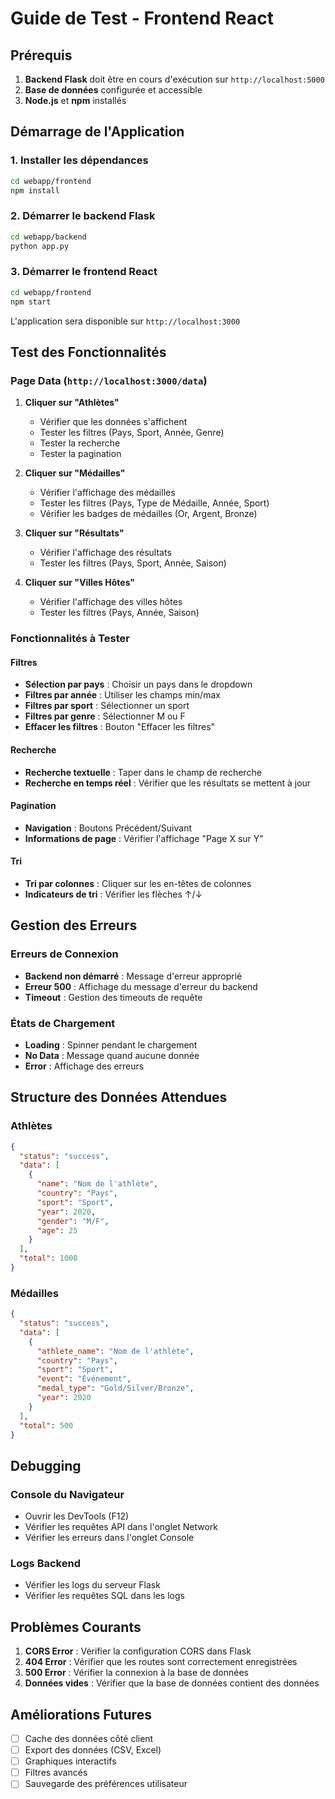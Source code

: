 # Guide de Test - Frontend React

## Prérequis

1. **Backend Flask** doit être en cours d'exécution sur `http://localhost:5000`
2. **Base de données** configurée et accessible
3. **Node.js** et **npm** installés

## Démarrage de l'Application

### 1. Installer les dépendances
```bash
cd webapp/frontend
npm install
```

### 2. Démarrer le backend Flask
```bash
cd webapp/backend
python app.py
```

### 3. Démarrer le frontend React
```bash
cd webapp/frontend
npm start
```

L'application sera disponible sur `http://localhost:3000`

## Test des Fonctionnalités

### Page Data (`http://localhost:3000/data`)

1. **Cliquer sur "Athlètes"**
   - Vérifier que les données s'affichent
   - Tester les filtres (Pays, Sport, Année, Genre)
   - Tester la recherche
   - Tester la pagination

2. **Cliquer sur "Médailles"**
   - Vérifier l'affichage des médailles
   - Tester les filtres (Pays, Type de Médaille, Année, Sport)
   - Vérifier les badges de médailles (Or, Argent, Bronze)

3. **Cliquer sur "Résultats"**
   - Vérifier l'affichage des résultats
   - Tester les filtres (Pays, Sport, Année, Saison)

4. **Cliquer sur "Villes Hôtes"**
   - Vérifier l'affichage des villes hôtes
   - Tester les filtres (Pays, Année, Saison)

### Fonctionnalités à Tester

#### Filtres
- **Sélection par pays** : Choisir un pays dans le dropdown
- **Filtres par année** : Utiliser les champs min/max
- **Filtres par sport** : Sélectionner un sport
- **Filtres par genre** : Sélectionner M ou F
- **Effacer les filtres** : Bouton "Effacer les filtres"

#### Recherche
- **Recherche textuelle** : Taper dans le champ de recherche
- **Recherche en temps réel** : Vérifier que les résultats se mettent à jour

#### Pagination
- **Navigation** : Boutons Précédent/Suivant
- **Informations de page** : Vérifier l'affichage "Page X sur Y"

#### Tri
- **Tri par colonnes** : Cliquer sur les en-têtes de colonnes
- **Indicateurs de tri** : Vérifier les flèches ↑/↓

## Gestion des Erreurs

### Erreurs de Connexion
- **Backend non démarré** : Message d'erreur approprié
- **Erreur 500** : Affichage du message d'erreur du backend
- **Timeout** : Gestion des timeouts de requête

### États de Chargement
- **Loading** : Spinner pendant le chargement
- **No Data** : Message quand aucune donnée
- **Error** : Affichage des erreurs

## Structure des Données Attendues

### Athlètes
```json
{
  "status": "success",
  "data": [
    {
      "name": "Nom de l'athlète",
      "country": "Pays",
      "sport": "Sport",
      "year": 2020,
      "gender": "M/F",
      "age": 25
    }
  ],
  "total": 1000
}
```

### Médailles
```json
{
  "status": "success",
  "data": [
    {
      "athlete_name": "Nom de l'athlète",
      "country": "Pays",
      "sport": "Sport",
      "event": "Événement",
      "medal_type": "Gold/Silver/Bronze",
      "year": 2020
    }
  ],
  "total": 500
}
```

## Debugging

### Console du Navigateur
- Ouvrir les DevTools (F12)
- Vérifier les requêtes API dans l'onglet Network
- Vérifier les erreurs dans l'onglet Console

### Logs Backend
- Vérifier les logs du serveur Flask
- Vérifier les requêtes SQL dans les logs

## Problèmes Courants

1. **CORS Error** : Vérifier la configuration CORS dans Flask
2. **404 Error** : Vérifier que les routes sont correctement enregistrées
3. **500 Error** : Vérifier la connexion à la base de données
4. **Données vides** : Vérifier que la base de données contient des données

## Améliorations Futures

- [ ] Cache des données côté client
- [ ] Export des données (CSV, Excel)
- [ ] Graphiques interactifs
- [ ] Filtres avancés
- [ ] Sauvegarde des préférences utilisateur
